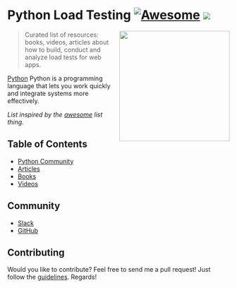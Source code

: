 # Python Load Testing [![Awesome](https://cdn.rawgit.com/sindresorhus/awesome/d7305f38d29fed78fa85652e3a63e154dd8e8829/media/badge.svg)](https://github.com/sindresorhus/awesome) ![](https://img.shields.io/badge/temidjoy-approved-green.svg)

[<img src="https://res.cloudinary.com/temidjoy/image/upload/v1536059370/python.png" align="right" width="250">](https://github.com/zeit/next.js)

> Curated list of resources: books, videos, articles about how to build, conduct and analyze load tests for web apps.

[Python](https://www.python.org/) Python is a programming language that lets you work quickly
and integrate systems more effectively.

*List inspired by the [awesome](https://github.com/sindresorhus/awesome) list thing.*

## Table of Contents
- [Python Community](#community)
- [Articles](#articles)
- [Books](#books)
- [Videos](#videos)

## Community
* [Slack](pythondev.slack.com)
* [GitHub](https://github.com/python)


## Contributing
Would you like to contribute? Feel free to send me a pull request! Just follow the [guidelines](/CONTRIBUTING.md). Regards!
